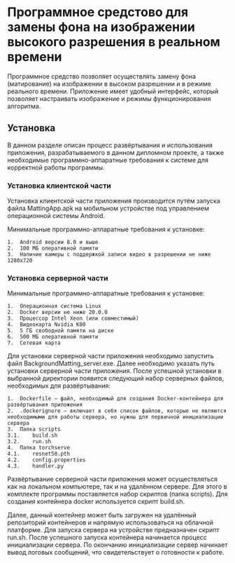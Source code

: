 # Программное средстово для замены фона на изображении высокого разрешения в реальном времени

Программное средство позволяет осуществлять замену фона (матирование) на изображении в высоком разрешении и в режиме реального времени. Приложение имеет удобный интерфейс, который позволяет настраивать изображение и режимы функционирования алгоритма.

## Установка
В данном разделе описан процесс развёртывания и использования приложения, разрабатываемого в данном дипломном проекте, а также необходимые программно-аппаратные требования к системе для корректной работы программы.

### Установка клиентской части

Установка клиентской части приложения производится путём запуска файла MattingApp.apk на мобильном устройстве под управлением операционной системы Android.

Минимальные программно-аппаратные требования к установке:

    1.	Android версии 8.0 и выше
    2.	100 МБ оперативной памяти
    3.	Наличие камеры с поддержкой записи видео в разрешении не ниже 1280x720

### Установка серверной части

Минимальные программно-аппаратные требования к установке:

    1.	Операционная система Linux
    2.	Docker версии не ниже 20.0.0
    3.	Процессор Intel Xeon (или совместимый)
    4.	Видеокарта Nvidia K80
    5.	5 ГБ свободной памяти на диске
    6.	500 МБ оперативной памяти
    7.	Сетевая карта

Для установки серверной части приложения необходимо запустить файл BackgroundMatting_server.exe. Далее необходимо указать путь установки серверной части приложения. После успешной установки в выбранной директории появится следующий набор серверных файлов, необходимых для развёртывания:

    1.	Dockerfile – файл, необходимый для создания Docker-контейнера для развёртывания приложения
    2.	.dockerignore – включает в себя список файлов, которые не являются необходимыми для работы сервера, но нужны для первичной инициализации сервера
    3.	Папка scripts
    3.1.	build.sh
    3.2.	run.sh
    4.	Папка torchserve
    4.1.	resnet50.pth
    4.2.	config.properties
    4.3.	handler.py

Развёртывание серверной части приложения может осуществляться как на локальном компьютере, так и на удалённом сервере. Для этого в комплекте программы поставляется набор скриптов (папка scripts). Для создания контейнера docker используется скрипт build.sh.

Далее, данный контейнер может быть загружен на удалённый репозиторий контейнеров и напрямую использоваться на облачной платформе. Для запуска сервера на устройстве предназначен скрипт run.sh. После успешного запуска контейнера начинается процесс инициализации сервера. По окончанию инициализации сервер начинает вывод логовых сообщений, что свидетельствует о готовности к работе.